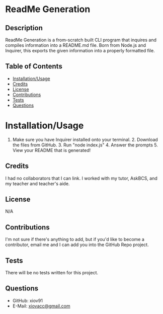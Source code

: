 # ReadMe Generation
 
  ## Description
  ReadMe Generation is a from-scratch built CLI program that inquires and compiles information into a README.md file. Born from Node.js and Inquirer, this exports the given information into a properly formatted file.
  
  ## Table of Contents
  
  * [Installation/Usage](#installation)
  * [Credits](#credits)
  * [License](#license)
  * [Contributions](#contributions)
  * [Tests](#tests)
  * [Questions](#questions)
  
  # Installation/Usage
  1. Make sure you have Inquirer installed onto your terminal. 2. Download the files from GitHub. 3. Run "node index.js" 4. Answer the prompts 5. View your README that is generated!
  
  ## Credits
  I had no collaborators that I can link. I worked with my tutor, AskBCS, and my teacher and teacher's aide.
  
  ## License
  N/A
  
  ## Contributions
  I'm not sure if there's anything to add, but if you'd like to become a contributor, email me and I can add you into the GitHub Repo project.
  
  ## Tests
  There will be no tests written for this project.
  
  ## Questions
  * GitHub: xiov91
  * E-Mail: xiovacc@gmail.com
  
  
